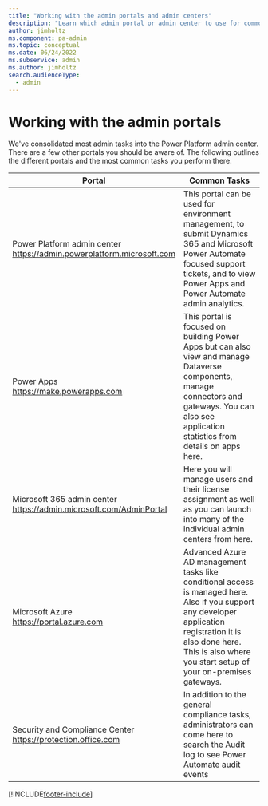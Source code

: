 ```yaml
---
title: "Working with the admin portals and admin centers"
description: "Learn which admin portal or admin center to use for common administrative tasks. Many of these tasks can be performed in the Microsoft Power Platform admin center."
author: jimholtz
ms.component: pa-admin
ms.topic: conceptual
ms.date: 06/24/2022
ms.subservice: admin
ms.author: jimholtz
search.audienceType: 
  - admin
---
```

# Working with the admin portals

We've consolidated most admin tasks into the Power Platform admin center. There are a few other portals you should be aware of. The following outlines the different portals and the most common tasks you perform there.

|Portal  |Common Tasks  |
|---------|---------|
|Power Platform admin center <br/>https://admin.powerplatform.microsoft.com     |This portal can be used for environment management, to submit Dynamics 365 and Microsoft Power Automate focused support tickets, and to view Power Apps and Power Automate admin analytics.  | 
|Power Apps <br/>https://make.powerapps.com     |This portal is focused on building Power Apps but can also view and manage Dataverse components, manage connectors and gateways. You can also see application statistics from details on apps here.         |
|Microsoft 365 admin center <br/>https://admin.microsoft.com/AdminPortal     |Here you will manage users and their license assignment as well as you can launch into many of the individual admin centers from here.         |
|Microsoft Azure<br/>https://portal.azure.com     |Advanced Azure AD management tasks like conditional access is managed here. Also if you support any developer application registration it is also done here. This is also where you start setup of your on-premises gateways.         |
|Security and Compliance Center<br/>https://protection.office.com     |In addition to the general compliance tasks, administrators can come here to search the Audit log to see Power Automate audit events         |



[!INCLUDE[footer-include](../includes/footer-banner.md)]
